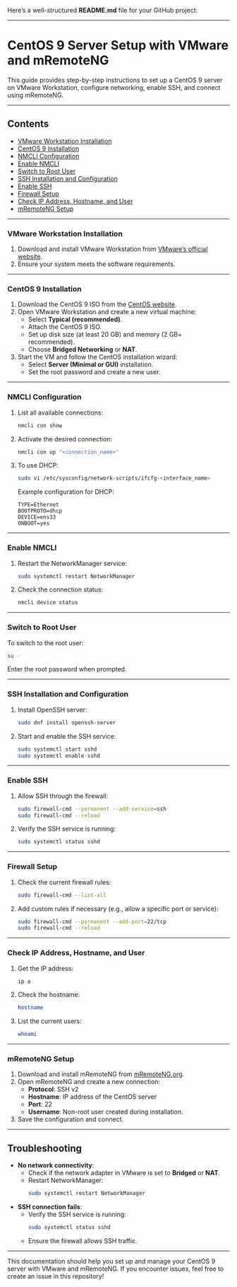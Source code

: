 Here’s a well-structured **README.md** file for your GitHub project:

---

# CentOS 9 Server Setup with VMware and mRemoteNG

This guide provides step-by-step instructions to set up a CentOS 9 server on VMware Workstation, configure networking, enable SSH, and connect using mRemoteNG.

---

## **Contents**

- [VMware Workstation Installation](#vmware-workstation-installation)
- [CentOS 9 Installation](#centos-9-installation)
- [NMCLI Configuration](#nmcli-configuration)
- [Enable NMCLI](#enable-nmcli)
- [Switch to Root User](#switch-to-root-user)
- [SSH Installation and Configuration](#ssh-installation-and-configuration)
- [Enable SSH](#enable-ssh)
- [Firewall Setup](#firewall-setup)
- [Check IP Address, Hostname, and User](#check-ip-address-hostname-and-user)
- [mRemoteNG Setup](#mremoteng-setup)

---

### **VMware Workstation Installation**

1. Download and install VMware Workstation from [VMware’s official website](https://www.vmware.com/products/workstation-pro.html).
2. Ensure your system meets the software requirements.

---

### **CentOS 9 Installation**

1. Download the CentOS 9 ISO from the [CentOS website](https://www.centos.org/).
2. Open VMware Workstation and create a new virtual machine:
   - Select **Typical (recommended)**.
   - Attach the CentOS 9 ISO.
   - Set up disk size (at least 20 GB) and memory (2 GB+ recommended).
   - Choose **Bridged Networking** or **NAT**.
3. Start the VM and follow the CentOS installation wizard:
   - Select **Server (Minimal or GUI)** installation.
   - Set the root password and create a new user.

---

### **NMCLI Configuration**

1. List all available connections:
   ```bash
   nmcli con show
   ```
2. Activate the desired connection:
   ```bash
   nmcli con up "<connection_name>"
   ```
3. To use DHCP:
   ```bash
   sudo vi /etc/sysconfig/network-scripts/ifcfg-<interface_name>
   ```
   Example configuration for DHCP:
   ```plaintext
   TYPE=Ethernet
   BOOTPROTO=dhcp
   DEVICE=ens33
   ONBOOT=yes
   ```

---

### **Enable NMCLI**

1. Restart the NetworkManager service:
   ```bash
   sudo systemctl restart NetworkManager
   ```
2. Check the connection status:
   ```bash
   nmcli device status
   ```

---

### **Switch to Root User**

To switch to the root user:
```bash
su -
```
Enter the root password when prompted.

---

### **SSH Installation and Configuration**

1. Install OpenSSH server:
   ```bash
   sudo dnf install openssh-server
   ```
2. Start and enable the SSH service:
   ```bash
   sudo systemctl start sshd
   sudo systemctl enable sshd
   ```

---

### **Enable SSH**

1. Allow SSH through the firewall:
   ```bash
   sudo firewall-cmd --permanent --add-service=ssh
   sudo firewall-cmd --reload
   ```
2. Verify the SSH service is running:
   ```bash
   sudo systemctl status sshd
   ```

---

### **Firewall Setup**

1. Check the current firewall rules:
   ```bash
   sudo firewall-cmd --list-all
   ```
2. Add custom rules if necessary (e.g., allow a specific port or service):
   ```bash
   sudo firewall-cmd --permanent --add-port=22/tcp
   sudo firewall-cmd --reload
   ```

---

### **Check IP Address, Hostname, and User**

1. Get the IP address:
   ```bash
   ip a
   ```
2. Check the hostname:
   ```bash
   hostname
   ```
3. List the current users:
   ```bash
   whoami
   ```

---

### **mRemoteNG Setup**

1. Download and install mRemoteNG from [mRemoteNG.org](https://mremoteng.org).
2. Open mRemoteNG and create a new connection:
   - **Protocol**: SSH v2
   - **Hostname**: IP address of the CentOS server
   - **Port**: 22
   - **Username**: Non-root user created during installation.
3. Save the configuration and connect.

---

## **Troubleshooting**

- **No network connectivity**:
  - Check if the network adapter in VMware is set to **Bridged** or **NAT**.
  - Restart NetworkManager:  
    ```bash
    sudo systemctl restart NetworkManager
    ```
- **SSH connection fails**:
  - Verify the SSH service is running:  
    ```bash
    sudo systemctl status sshd
    ```
  - Ensure the firewall allows SSH traffic.

---

This documentation should help you set up and manage your CentOS 9 server with VMware and mRemoteNG. If you encounter issues, feel free to create an issue in this repository!
